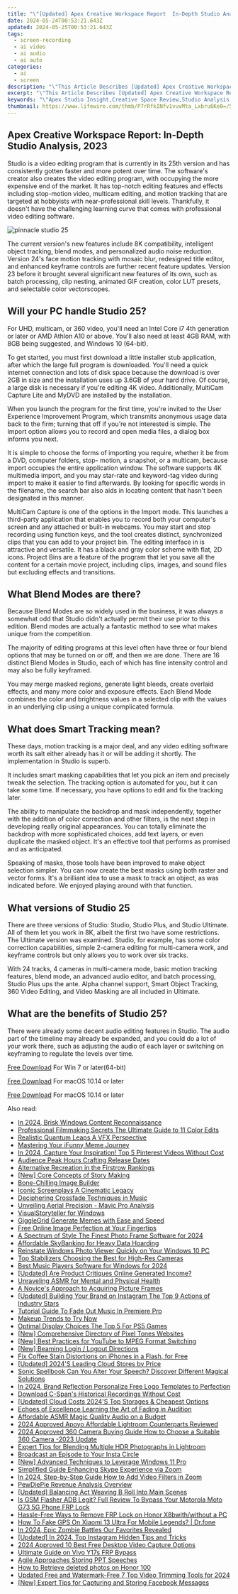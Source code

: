 ```yaml
---
title: "\"[Updated] Apex Creative Workspace Report  In-Depth Studio Analysis, 2023\""
date: 2024-05-24T00:53:21.643Z
updated: 2024-05-25T00:53:21.643Z
tags: 
  - screen-recording
  - ai video
  - ai audio
  - ai auto
categories: 
  - ai
  - screen
description: "\"This Article Describes [Updated] Apex Creative Workspace Report: In-Depth Studio Analysis, 2023\""
excerpt: "\"This Article Describes [Updated] Apex Creative Workspace Report: In-Depth Studio Analysis, 2023\""
keywords: "\"Apex Studio Insight,Creative Space Review,Studio Analysis 2023,In-Depth Workspace Report,Studio Design Study,Apex Creativity Report,Creative Space Trends 2023\""
thumbnail: https://www.lifewire.com/thmb/P7rRfkINfv1vuvMta_Lxbru6Ke0=/564x250/filters:no_upscale():max_bytes(150000):strip_icc()/HomeTheater_GettyImages-1157313674_DennisFischerPhotography_CROPPED-cdaa99c3a6af4fd8a666aedc8c41cd89.jpg
---
```


## Apex Creative Workspace Report: In-Depth Studio Analysis, 2023

 Studio is a video editing program that is currently in its 25th version and has consistently gotten faster and more potent over time. The software's creator also creates the  video editing program, with  occupying the more expensive end of the market.  It has top-notch editing features and effects including stop-motion video, multicam editing, and motion tracking that are targeted at hobbyists with near-professional skill levels. Thankfully, it doesn't have the challenging learning curve that comes with professional video editing software.

![pinnacle studio 25](https://images.wondershare.com/filmora/article-images/2022/07/pinnacle-studio-25.jpg)

The current version's new features include 8K compatibility, intelligent object tracking, blend modes, and personalized audio noise reduction. Version 24's face motion tracking with mosaic blur, redesigned title editor, and enhanced keyframe controls are further recent feature updates. Version 23 before it brought several significant new features of its own, such as batch processing, clip nesting, animated GIF creation, color LUT presets, and selectable color vectorscopes.

## Will your PC handle  Studio 25?

For UHD, multicam, or 360 video, you'll need an Intel Core i7 4th generation or later or AMD Athlon A10 or above. You'll also need at least 4GB RAM, with 8GB being suggested, and Windows 10 (64-bit).

To get started, you must first download a little installer stub application, after which the large full program is downloaded. You'll need a quick internet connection and lots of disk space because the download is over 2GB in size and the installation uses up 3.6GB of your hard drive. Of course, a large disk is necessary if you're editing 4K video. Additionally, MultiCam Capture Lite and MyDVD are installed by the installation.

When you launch the program for the first time, you're invited to the User Experience Improvement Program, which transmits anonymous usage data back to the firm; turning that off if you're not interested is simple. The Import option allows you to record and open media files, a dialog box informs you next.

It is simple to choose the forms of importing you require, whether it be from a DVD, computer folders, stop- motion, a snapshot, or a multicam, because import occupies the entire application window. The software supports 4K multimedia import, and you may star-rate and keyword-tag video during import to make it easier to find afterwards. By looking for specific words in the filename, the search bar also aids in locating content that hasn't been designated in this manner.

MultiCam Capture is one of the options in the Import mode. This launches a third-party application that enables you to record both your computer's screen and any attached or built-in webcams. You may start and stop recording using function keys, and the tool creates distinct, synchronized clips that you can add to your project bin. The editing interface in  is attractive and versatile. It has a black and gray color scheme with flat, 2D icons. Project Bins are a feature of the program that let you save all the content for a certain movie project, including clips, images, and sound files but excluding effects and transitions.

## What Blend Modes are there?

Because Blend Modes are so widely used in the business, it was always a somewhat odd that  Studio didn't actually permit their use prior to this edition. Blend modes are actually a fantastic method to see what makes  unique from the competition.

The majority of editing programs at this level often have three or four blend options that may be turned on or off, and then we are done. There are 16 distinct Blend Modes in  Studio, each of which has fine intensity control and may also be fully keyframed.

You may merge masked regions, generate light bleeds, create overlaid effects, and many more color and exposure effects. Each Blend Mode combines the color and brightness values in a selected clip with the values in an underlying clip using a unique complicated formula.

## What does Smart Tracking mean?

These days, motion tracking is a major deal, and any video editing software worth its salt either already has it or will be adding it shortly. The implementation in  Studio is superb.

It includes smart masking capabilities that let you pick an item and precisely tweak the selection. The tracking option is automated for you, but it can take some time. If necessary, you have options to edit and fix the tracking later.

The ability to manipulate the backdrop and mask independently, together with the addition of color correction and other filters, is the next step in developing really original appearances. You can totally eliminate the backdrop with more sophisticated choices, add text layers, or even duplicate the masked object. It's an effective tool that performs as promised and as anticipated.

Speaking of masks, those tools have been improved to make object selection simpler. You can now create the best masks using both raster and vector forms. It's a brilliant idea to use a mask to track an object, as was indicated before. We enjoyed playing around with that function.

## What versions of  Studio 25

There are three versions of  Studio: Studio, Studio Plus, and Studio Ultimate. All of them let you work in 8K, albeit the first two have some restrictions. The Ultimate version was examined. Studio, for example, has some color correction capabilities, simple 2-camera editing for multi-camera work, and keyframe controls but only allows you to work over six tracks.

With 24 tracks, 4 cameras in multi-camera mode, basic motion tracking features, blend mode, an advanced audio editor, and batch processing, Studio Plus ups the ante. Alpha channel support, Smart Object Tracking, 360 Video Editing, and Video Masking are all included in Ultimate.

## What are the benefits of  Studio 25?

There were already some decent audio editing features in  Studio. The audio part of the timeline may already be expanded, and you could do a lot of your work there, such as adjusting the audio of each layer or switching on keyframing to regulate the levels over time.

[Free Download](https://tools.techidaily.com/wondershare/filmora/download/) For Win 7 or later(64-bit)

[Free Download](https://tools.techidaily.com/wondershare/filmora/download/) For macOS 10.14 or later

[Free Download](https://tools.techidaily.com/wondershare/filmora/download/) For macOS 10.14 or later

<ins class="adsbygoogle"
     style="display:block"
     data-ad-format="autorelaxed"
     data-ad-client="ca-pub-7571918770474297"
     data-ad-slot="1223367746"></ins>

<ins class="adsbygoogle"
     style="display:block"
     data-ad-format="autorelaxed"
     data-ad-client="ca-pub-7571918770474297"
     data-ad-slot="1223367746"></ins>



<ins class="adsbygoogle"
     style="display:block"
     data-ad-client="ca-pub-7571918770474297"
     data-ad-slot="8358498916"
     data-ad-format="auto"
     data-full-width-responsive="true"></ins>


<span class="atpl-alsoreadstyle">Also read:</span>
<div><ul>
<li><a href="https://extra-hints.techidaily.com/in-2024-brisk-windows-content-reconnaissance/"><u>In 2024, Brisk Windows Content Reconnaissance</u></a></li>
<li><a href="https://extra-hints.techidaily.com/professional-filmmaking-secrets-the-ultimate-guide-to-11-color-edits/"><u>Professional Filmmaking Secrets  The Ultimate Guide to 11 Color Edits</u></a></li>
<li><a href="https://extra-hints.techidaily.com/realistic-quantum-leaps-a-vfx-perspective/"><u>Realistic Quantum Leaps  A VFX Perspective</u></a></li>
<li><a href="https://extra-hints.techidaily.com/mastering-your-ifunny-meme-journey/"><u>Mastering Your iFunny Meme Journey</u></a></li>
<li><a href="https://extra-hints.techidaily.com/in-2024-capture-your-inspiration-top-5-pinterest-videos-without-cost/"><u>In 2024, Capture Your Inspiration! Top 5 Pinterest Videos Without Cost</u></a></li>
<li><a href="https://extra-hints.techidaily.com/audience-peak-hours-crafting-release-dates/"><u>Audience Peak Hours  Crafting Release Dates</u></a></li>
<li><a href="https://extra-hints.techidaily.com/alternative-recreation-in-the-firstrow-rankings/"><u>Alternative Recreation in the Firstrow Rankings</u></a></li>
<li><a href="https://extra-hints.techidaily.com/new-core-concepts-of-story-making/"><u>[New] Core Concepts of Story Making</u></a></li>
<li><a href="https://extra-hints.techidaily.com/bone-chilling-image-builder/"><u>Bone-Chilling Image Builder</u></a></li>
<li><a href="https://extra-hints.techidaily.com/iconic-screenplays-a-cinematic-legacy/"><u>Iconic Screenplays  A Cinematic Legacy</u></a></li>
<li><a href="https://extra-hints.techidaily.com/deciphering-crossfade-techniques-in-music/"><u>Deciphering Crossfade Techniques in Music</u></a></li>
<li><a href="https://extra-hints.techidaily.com/unveiling-aerial-precision-mavic-pro-analysis/"><u>Unveiling Aerial Precision - Mavic Pro Analysis</u></a></li>
<li><a href="https://extra-hints.techidaily.com/visualstoryteller-for-windows/"><u>VisualStoryteller for Windows</u></a></li>
<li><a href="https://extra-hints.techidaily.com/gigglegrid-generate-memes-with-ease-and-speed/"><u>GiggleGrid  Generate Memes with Ease and Speed</u></a></li>
<li><a href="https://extra-hints.techidaily.com/free-online-image-perfection-at-your-fingertips/"><u>Free Online Image Perfection at Your Fingertips</u></a></li>
<li><a href="https://extra-hints.techidaily.com/a-spectrum-of-style-the-finest-photo-frame-software-for-2024/"><u>A Spectrum of Style  The Finest Photo Frame Software for 2024</u></a></li>
<li><a href="https://extra-hints.techidaily.com/affordable-skybanking-for-heavy-data-hoarding/"><u>Affordable SkyBanking for Heavy Data Hoarding</u></a></li>
<li><a href="https://extra-hints.techidaily.com/reinstate-windows-photo-viewer-quickly-on-your-windows-10-pc/"><u>Reinstate Windows Photo Viewer Quickly on Your Windows 10 PC</u></a></li>
<li><a href="https://extra-hints.techidaily.com/top-stabilizers-choosing-the-best-for-high-res-cameras/"><u>Top Stabilizers  Choosing the Best for High-Res Cameras</u></a></li>
<li><a href="https://extra-hints.techidaily.com/best-music-players-software-for-windows-for-2024/"><u>Best Music Players Software for Windows for 2024</u></a></li>
<li><a href="https://extra-hints.techidaily.com/updated-are-product-critiques-online-generated-income/"><u>[Updated] Are Product Critiques Online Generated Income?</u></a></li>
<li><a href="https://extra-hints.techidaily.com/unraveling-asmr-for-mental-and-physical-health/"><u>Unraveling ASMR for Mental and Physical Health</u></a></li>
<li><a href="https://extra-hints.techidaily.com/a-novices-approach-to-acquiring-picture-frames/"><u>A Novice's Approach to Acquiring Picture Frames</u></a></li>
<li><a href="https://extra-hints.techidaily.com/updated-building-your-brand-on-instagram-the-top-9-actions-of-industry-stars/"><u>[Updated] Building Your Brand on Instagram  The Top 9 Actions of Industry Stars</u></a></li>
<li><a href="https://extra-hints.techidaily.com/tutorial-guide-to-fade-out-music-in-premiere-pro/"><u>Tutorial Guide To Fade Out Music In Premiere Pro</u></a></li>
<li><a href="https://extra-hints.techidaily.com/makeup-trends-to-try-now/"><u>Makeup Trends to Try Now</u></a></li>
<li><a href="https://extra-hints.techidaily.com/optimal-display-choices-the-top-5-for-ps5-games/"><u>Optimal Display Choices  The Top 5 For PS5 Games</u></a></li>
<li><a href="https://extra-hints.techidaily.com/new-comprehensive-directory-of-pixel-tones-websites/"><u>[New] Comprehensive Directory of Pixel Tones Websites</u></a></li>
<li><a href="https://extra-hints.techidaily.com/new-best-practices-for-youtube-to-mpeg-format-switching/"><u>[New] Best Practices for YouTube to MPEG Format Switching</u></a></li>
<li><a href="https://extra-hints.techidaily.com/new-beaming-login-logout-directions/"><u>[New] Beaming Login / Logout Directions</u></a></li>
<li><a href="https://extra-hints.techidaily.com/fix-coffee-stain-distortions-on-iphones-in-a-flash-for-free/"><u>Fix Coffee Stain Distortions on iPhones in a Flash, for Free</u></a></li>
<li><a href="https://extra-hints.techidaily.com/updated-2024s-leading-cloud-stores-by-price/"><u>[Updated] 2024'S Leading Cloud Stores by Price</u></a></li>
<li><a href="https://extra-hints.techidaily.com/sonic-spellbook-can-you-alter-your-speech-discover-different-magical-solutions/"><u>Sonic Spellbook  Can You Alter Your Speech? Discover Different Magical Solutions</u></a></li>
<li><a href="https://extra-hints.techidaily.com/in-2024-brand-reflection-personalize-free-logo-templates-to-perfection/"><u>In 2024, Brand Reflection  Personalize Free Logo Templates to Perfection</u></a></li>
<li><a href="https://extra-hints.techidaily.com/download-c-spans-historical-recordings-without-cost/"><u>Download C-Span's Historical Recordings Without Cost</u></a></li>
<li><a href="https://extra-hints.techidaily.com/updated-cloud-costs-2024s-top-storages-and-cheapest-options/"><u>[Updated] Cloud Costs  2024'S Top Storages & Cheapest Options</u></a></li>
<li><a href="https://extra-hints.techidaily.com/echoes-of-excellence-learning-the-art-of-fading-in-audition/"><u>Echoes of Excellence  Learning the Art of Fading in Audition</u></a></li>
<li><a href="https://extra-hints.techidaily.com/affordable-asmr-magic-quality-audio-on-a-budget/"><u>Affordable ASMR Magic  Quality Audio on a Budget</u></a></li>
<li><a href="https://extra-hints.techidaily.com/2024-approved-apoyo-affordable-lightroom-counterparts-reviewed/"><u>2024 Approved  Apoyo  Affordable Lightroom Counterparts Reviewed</u></a></li>
<li><a href="https://extra-hints.techidaily.com/2024-approved-360-camera-buying-guide-how-to-choose-a-suitable-360-camera-2023-update/"><u>2024 Approved  360 Camera Buying Guide  How to Choose a Suitable 360 Camera -2023 Update</u></a></li>
<li><a href="https://extra-hints.techidaily.com/expert-tips-for-blending-multiple-hdr-photographs-in-lightroom/"><u>Expert Tips for Blending Multiple HDR Photographs in Lightroom</u></a></li>
<li><a href="https://extra-hints.techidaily.com/broadcast-an-episode-to-your-insta-circle/"><u>Broadcast an Episode to Your Insta Circle</u></a></li>
<li><a href="https://extra-hints.techidaily.com/new-advanced-techniques-to-leverage-windows-11-pro/"><u>[New] Advanced Techniques to Leverage Windows 11 Pro</u></a></li>
<li><a href="https://extra-hints.techidaily.com/simplified-guide-enhancing-skype-experience-via-zoom/"><u>Simplified Guide  Enhancing Skype Experience via Zoom</u></a></li>
<li><a href="https://extra-hints.techidaily.com/in-2024-step-by-step-guide-how-to-add-video-filters-in-zoom/"><u>In 2024, Step-by-Step Guide  How to Add Video Filters in Zoom</u></a></li>
<li><a href="https://extra-hints.techidaily.com/pewdiepie-revenue-analysis-overview/"><u>PewDiePie Revenue Analysis Overview</u></a></li>
<li><a href="https://extra-hints.techidaily.com/updated-balancing-act-weaving-b-roll-into-main-scenes/"><u>[Updated] Balancing Act  Weaving B Roll Into Main Scenes</u></a></li>
<li><a href="https://android-frp.techidaily.com/is-gsm-flasher-adb-legit-full-review-to-bypass-your-motorola-moto-g73-5g-phone-frp-lock-by-drfone-android/"><u>Is GSM Flasher ADB Legit? Full Review To Bypass Your Motorola Moto G73 5G Phone FRP Lock</u></a></li>
<li><a href="https://android-frp.techidaily.com/hassle-free-ways-to-remove-frp-lock-on-honor-x8bwithwithout-a-pc-by-drfone-android/"><u>Hassle-Free Ways to Remove FRP Lock on Honor X8bwith/without a PC</u></a></li>
<li><a href="https://fake-location.techidaily.com/how-to-fake-gps-on-xiaomi-13-ultra-for-mobile-legends-drfone-by-drfone-virtual-android/"><u>How To Fake GPS On Xiaomi 13 Ultra For Mobile Legends? | Dr.fone</u></a></li>
<li><a href="https://digital-screen-recording.techidaily.com/in-2024-epic-zombie-battles-our-favorites-revealed/"><u>In 2024, Epic Zombie Battles  Our Favorites Revealed</u></a></li>
<li><a href="https://instagram-clips.techidaily.com/updated-in-2024-top-instagram-hidden-tips-and-tricks/"><u>[Updated] In 2024, Top Instagram Hidden Tips and Tricks</u></a></li>
<li><a href="https://digital-screen-recording.techidaily.com/2024-approved-10-best-free-desktop-video-capture-options/"><u>2024 Approved  10 Best Free Desktop Video Capture Options</u></a></li>
<li><a href="https://bypass-frp.techidaily.com/ultimate-guide-on-vivo-y17s-frp-bypass-by-drfone-android/"><u>Ultimate Guide on Vivo Y17s FRP Bypass</u></a></li>
<li><a href="https://video-capture.techidaily.com/agile-approaches-storing-ppt-speeches/"><u>Agile Approaches  Storing PPT Speeches</u></a></li>
<li><a href="https://blog-min.techidaily.com/how-to-retrieve-deleted-photos-on-honor-100-by-stellar-photo-recovery-android-mobile-photo-recover/"><u>How to Retrieve deleted photos on Honor 100</u></a></li>
<li><a href="https://video-content-creator.techidaily.com/updated-free-and-watermark-free-7-top-video-trimming-tools-for-2024/"><u>Updated Free and Watermark-Free 7 Top Video Trimming Tools for 2024</u></a></li>
<li><a href="https://video-screen-grab.techidaily.com/new-expert-tips-for-capturing-and-storing-facebook-messages/"><u>[New] Expert Tips for Capturing and Storing Facebook Messages</u></a></li>
</ul></div>

